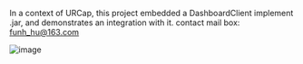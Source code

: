 In a context of URCap, this project embedded a DashboardClient implement .jar, and demonstrates an integration with it. 
contact mail box: funh_hu@163.com

![image](https://github.com/FuNingHu/com.URPlus.DashboardClientDemo/assets/64196646/b25f3656-0ce0-4faa-94f5-8ed690e612d5)


